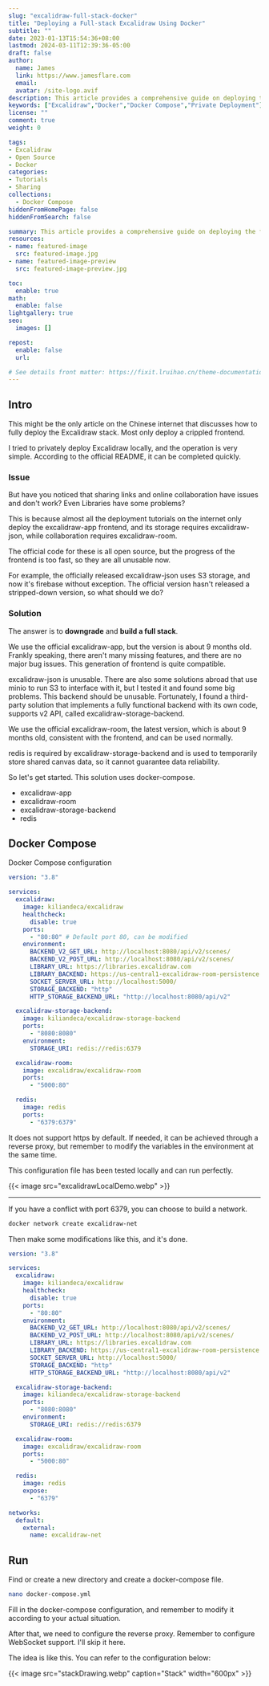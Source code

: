 ```yaml
---
slug: "excalidraw-full-stack-docker"
title: "Deploying a Full-stack Excalidraw Using Docker"
subtitle: ""
date: 2023-01-13T15:54:36+08:00
lastmod: 2024-03-11T12:39:36-05:00
draft: false
author:
  name: James
  link: https://www.jamesflare.com
  email:
  avatar: /site-logo.avif
description: This article provides a comprehensive guide on deploying the full Excalidraw stack using Docker Compose, including the frontend, storage backend, and collaboration components, to enable a fully functional private deployment with sharing and collaboration features.
keywords: ["Excalidraw","Docker","Docker Compose","Private Deployment"]
license: ""
comment: true
weight: 0

tags:
- Excalidraw
- Open Source
- Docker
categories:
- Tutorials
- Sharing
collections:
  - Docker Compose
hiddenFromHomePage: false
hiddenFromSearch: false

summary: This article provides a comprehensive guide on deploying the full Excalidraw stack using Docker Compose, including the frontend, storage backend, and collaboration components, to enable a fully functional private deployment with sharing and collaboration features.
resources:
- name: featured-image
  src: featured-image.jpg
- name: featured-image-preview
  src: featured-image-preview.jpg

toc:
  enable: true
math:
  enable: false
lightgallery: true
seo:
  images: []

repost:
  enable: false
  url:

# See details front matter: https://fixit.lruihao.cn/theme-documentation-content/#front-matter
---
```


## Intro

This might be the only article on the Chinese internet that discusses how to fully deploy the Excalidraw stack. Most only deploy a crippled frontend.

I tried to privately deploy Excalidraw locally, and the operation is very simple. According to the official README, it can be completed quickly.

### Issue

But have you noticed that sharing links and online collaboration have issues and don't work? Even Libraries have some problems?

This is because almost all the deployment tutorials on the internet only deploy the excalidraw-app frontend, and its storage requires excalidraw-json, while collaboration requires excalidraw-room.

The official code for these is all open source, but the progress of the frontend is too fast, so they are all unusable now.

For example, the officially released excalidraw-json uses S3 storage, and now it's firebase without exception. The official version hasn't released a stripped-down version, so what should we do?

### Solution

The answer is to **downgrade** and **build a full stack**.

We use the official excalidraw-app, but the version is about 9 months old. Frankly speaking, there aren't many missing features, and there are no major bug issues. This generation of frontend is quite compatible.

excalidraw-json is unusable. There are also some solutions abroad that use minio to run S3 to interface with it, but I tested it and found some big problems. This backend should be unusable. Fortunately, I found a third-party solution that implements a fully functional backend with its own code, supports v2 API, called excalidraw-storage-backend.

We use the official excalidraw-room, the latest version, which is about 9 months old, consistent with the frontend, and can be used normally.

redis is required by excalidraw-storage-backend and is used to temporarily store shared canvas data, so it cannot guarantee data reliability.

So let's get started. This solution uses docker-compose.

- excalidraw-app
- excalidraw-room
- excalidraw-storage-backend
- redis

## Docker Compose

Docker Compose configuration

```yaml
version: "3.8"

services:
  excalidraw:
    image: kiliandeca/excalidraw
    healthcheck:
      disable: true
    ports:
      - "80:80" # Default port 80, can be modified
    environment:
      BACKEND_V2_GET_URL: http://localhost:8080/api/v2/scenes/
      BACKEND_V2_POST_URL: http://localhost:8080/api/v2/scenes/
      LIBRARY_URL: https://libraries.excalidraw.com
      LIBRARY_BACKEND: https://us-central1-excalidraw-room-persistence.cloudfunctions.net/libraries
      SOCKET_SERVER_URL: http://localhost:5000/
      STORAGE_BACKEND: "http"
      HTTP_STORAGE_BACKEND_URL: "http://localhost:8080/api/v2"

  excalidraw-storage-backend:
    image: kiliandeca/excalidraw-storage-backend
    ports:
      - "8080:8080"
    environment:
      STORAGE_URI: redis://redis:6379

  excalidraw-room:
    image: excalidraw/excalidraw-room
    ports:
      - "5000:80"

  redis:
    image: redis
    ports:
      - "6379:6379"
```

It does not support https by default. If needed, it can be achieved through a reverse proxy, but remember to modify the variables in the environment at the same time.

This configuration file has been tested locally and can run perfectly.

{{< image src="excalidrawLocalDemo.webp" >}}

---

If you have a conflict with port 6379, you can choose to build a network.

```bash
docker network create excalidraw-net
```

Then make some modifications like this, and it's done.

```yaml
version: "3.8"

services:
  excalidraw:
    image: kiliandeca/excalidraw
    healthcheck:
      disable: true
    ports:
      - "80:80"
    environment:
      BACKEND_V2_GET_URL: http://localhost:8080/api/v2/scenes/
      BACKEND_V2_POST_URL: http://localhost:8080/api/v2/scenes/
      LIBRARY_URL: https://libraries.excalidraw.com
      LIBRARY_BACKEND: https://us-central1-excalidraw-room-persistence.cloudfunctions.net/libraries
      SOCKET_SERVER_URL: http://localhost:5000/
      STORAGE_BACKEND: "http"
      HTTP_STORAGE_BACKEND_URL: "http://localhost:8080/api/v2"

  excalidraw-storage-backend:
    image: kiliandeca/excalidraw-storage-backend
    ports:
      - "8080:8080"
    environment:
      STORAGE_URI: redis://redis:6379

  excalidraw-room:
    image: excalidraw/excalidraw-room
    ports:
      - "5000:80"

  redis:
    image: redis
    expose:
      - "6379"

networks:
  default:
    external:
      name: excalidraw-net
```

## Run

Find or create a new directory and create a docker-compose file.

```bash
nano docker-compose.yml
```

Fill in the docker-compose configuration, and remember to modify it according to your actual situation.

After that, we need to configure the reverse proxy. Remember to configure WebSocket support. I'll skip it here.

The idea is like this. You can refer to the configuration below:

{{< image src="stackDrawing.webp" caption="Stack" width="600px" >}}